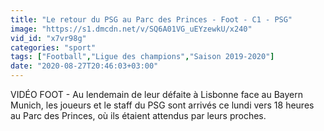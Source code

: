 ```yaml
---
title: "Le retour du PSG au Parc des Princes - Foot - C1 - PSG"
image: "https://s1.dmcdn.net/v/SQ6A01VG_uEYzewkU/x240"
vid_id: "x7vr98g"
categories: "sport"
tags: ["Football","Ligue des champions","Saison 2019-2020"]
date: "2020-08-27T20:46:03+03:00"
---
```

VIDÉO FOOT - Au lendemain de leur défaite à Lisbonne face au Bayern Munich, les joueurs et le staff du PSG sont arrivés ce lundi vers 18 heures au Parc des Princes, où ils étaient attendus par leurs proches.
